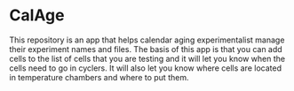 # CalAge
This repository is an app that helps calendar aging experimentalist manage their experiment names and files. The basis of this app is that you can add cells to the list of cells that you are testing and it will let you know when the cells need to go in cyclers. It will also let you know where cells are located in temperature chambers and where to put them.
